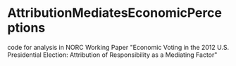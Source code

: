 # AttributionMediatesEconomicPerceptions
code for analysis in NORC Working Paper "Economic Voting in the 2012 U.S. Presidential Election: Attribution of Responsibility as a Mediating Factor"
